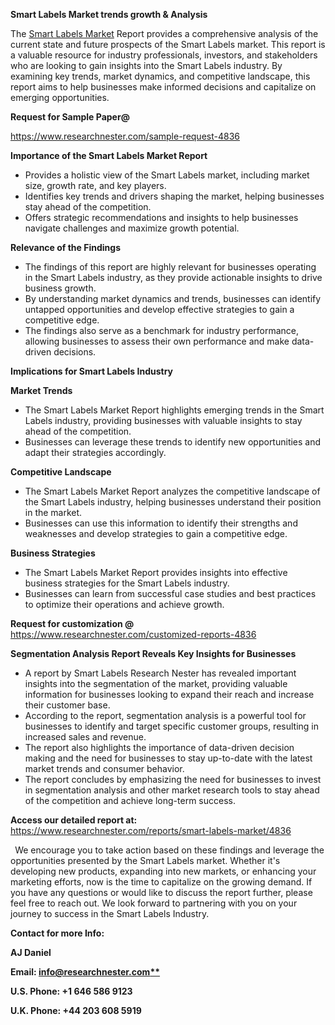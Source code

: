 ﻿<a name="_hlk169704084"></a><a name="_hlk168649135"></a><a name="_hlk167721000"></a>**Smart Labels Market trends growth & Analysis**

The [Smart Labels Market](https://www.researchnester.com/reports/smart-labels-market/4836) Report provides a comprehensive analysis of the current state and future prospects of the Smart Labels market. This report is a valuable resource for industry professionals, investors, and stakeholders who are looking to gain insights into the Smart Labels industry. By examining key trends, market dynamics, and competitive landscape, this report aims to help businesses make informed decisions and capitalize on emerging opportunities.

**Request for Sample Paper@**

<https://www.researchnester.com/sample-request-4836>

**Importance of the Smart Labels Market Report**

- Provides a holistic view of the Smart Labels market, including market size, growth rate, and key players.
- Identifies key trends and drivers shaping the market, helping businesses stay ahead of the competition.
- Offers strategic recommendations and insights to help businesses navigate challenges and maximize growth potential.

**Relevance of the Findings**	

- The findings of this report are highly relevant for businesses operating in the Smart Labels industry, as they provide actionable insights to drive business growth.
- By understanding market dynamics and trends, businesses can identify untapped opportunities and develop effective strategies to gain a competitive edge.
- The findings also serve as a benchmark for industry performance, allowing businesses to assess their own performance and make data-driven decisions.

**Implications for Smart Labels  Industry**

**Market Trends**

- The Smart Labels Market Report highlights emerging trends in the Smart Labels industry, providing businesses with valuable insights to stay ahead of the competition.
- Businesses can leverage these trends to identify new opportunities and adapt their strategies accordingly.

**Competitive Landscape**

- The Smart Labels Market Report analyzes the competitive landscape of the Smart Labels industry, helping businesses understand their position in the market.
- Businesses can use this information to identify their strengths and weaknesses and develop strategies to gain a competitive edge.

**Business Strategies**

- The Smart Labels Market Report provides insights into effective business strategies for the Smart Labels industry.
- Businesses can learn from successful case studies and best practices to optimize their operations and achieve growth.

**Request for customization @** <https://www.researchnester.com/customized-reports-4836>

**Segmentation Analysis Report Reveals Key Insights for Businesses**

- A report by Smart Labels Research Nester has revealed important insights into the segmentation of the market, providing valuable information for businesses looking to expand their reach and increase their customer base.
- According to the report, segmentation analysis is a powerful tool for businesses to identify and target specific customer groups, resulting in increased sales and revenue.
- The report also highlights the importance of data-driven decision making and the need for businesses to stay up-to-date with the latest market trends and consumer behavior.
- The report concludes by emphasizing the need for businesses to invest in segmentation analysis and other market research tools to stay ahead of the competition and achieve long-term success.

**Access our detailed report at:** <https://www.researchnester.com/reports/smart-labels-market/4836>

` `We encourage you to take action based on these findings and leverage the opportunities presented by the Smart Labels market. Whether it's developing new products, expanding into new markets, or enhancing your marketing efforts, now is the time to capitalize on the growing demand. If you have any questions or would like to discuss the report further, please feel free to reach out. We look forward to partnering with you on your journey to success in the Smart Labels Industry.

**Contact for more Info:**

**AJ Daniel**

**Email: [info@researchnester.com**](mailto:info@researchnester.com "mailto:info@researchnester.com")**

**U.S. Phone: +1 646 586 9123**

**U.K. Phone: +44 203 608 5919**



